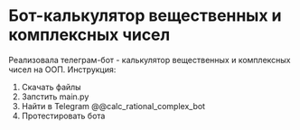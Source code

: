 # Бот-калькулятор вещественных и комплексных чисел
Реализовала телеграм-бот - калькулятор вещественных и комплексных чисел на ООП.
Инструкция:
1) Скачать файлы
2) Запстить main.py
3) Найти в Telegram @@calc_rational_complex_bot
4) Протестировать бота
